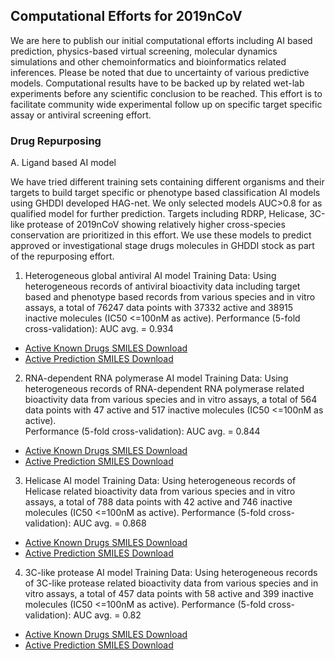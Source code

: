 ## Computational Efforts for 2019nCoV

We are here to publish our initial computational efforts including AI based prediction, physics-based virtual screening, molecular dynamics simulations and other chemoinformatics and bioinformatics related inferences. Please be noted that due to uncertainty of various predictive models. Computational results have to be backed up by related wet-lab experiments before any scientific conclusion to be reached. This effort is to facilitate community wide experimental follow up on specific target specific assay or antiviral screening effort. 

### Drug Repurposing 

A. Ligand based AI model

We have tried different training sets containing different organisms and their targets to build target specific or phenotype based classification AI models using GHDDI developed HAG-net. We only selected models AUC>0.8 for as qualified model for further prediction. Targets including RDRP, Helicase, 3C-like protease of 2019nCoV showing relatively higher cross-species conservation are prioritized in this effort.  We use these models to predict approved or investigational stage drugs molecules in GHDDI stock as part of the repurposing effort. 


1. Heterogeneous global antiviral AI model
Training Data: Using heterogeneous records of antiviral bioactivity data including target based and phenotype based records from various species and in vitro assays, a total of 76247 data points with 37332 active and 38915 inactive molecules (IC50 <=100nM as active). 
Performance (5-fold cross-validation): AUC avg. = 0.934

* [Active Known Drugs SMILES Download](https://ghddiai.oss-cn-zhangjiakou.aliyuncs.com/file/)
* [Active Prediction SMILES Download](https://ghddiai.oss-cn-zhangjiakou.aliyuncs.com/file/)

 
2. RNA-dependent RNA polymerase AI model
Training Data: Using heterogeneous records of RNA-dependent RNA polymerase related bioactivity data from various species and in vitro assays, a total of 564 data points with 47 active and 517 inactive molecules (IC50 <=100nM as active).  
Performance (5-fold cross-validation): AUC avg. = 0.844 

* [Active Known Drugs SMILES Download](https://ghddiai.oss-cn-zhangjiakou.aliyuncs.com/file/)
* [Active Prediction SMILES Download](https://ghddiai.oss-cn-zhangjiakou.aliyuncs.com/file/)

3. Helicase AI model
Training Data: Using heterogeneous records of Helicase related bioactivity data from various species and in vitro assays, a total of 788 data points with 42 active and 746 inactive molecules (IC50 <=100nM as active). 
Performance (5-fold cross-validation): AUC avg. = 0.868

* [Active Known Drugs SMILES Download](https://ghddiai.oss-cn-zhangjiakou.aliyuncs.com/file/)
* [Active Prediction SMILES Download](https://ghddiai.oss-cn-zhangjiakou.aliyuncs.com/file/)

4. 3C-like protease AI model 
Training Data: Using heterogeneous records of 3C-like protease related bioactivity data from various species and in vitro assays, a total of 457 data points with 58 active and 399 inactive molecules (IC50 <=100nM as active). 
Performance (5-fold cross-validation): AUC avg. = 0.82 

* [Active Known Drugs SMILES Download](https://ghddiai.oss-cn-zhangjiakou.aliyuncs.com/file/)
* [Active Prediction SMILES Download](https://ghddiai.oss-cn-zhangjiakou.aliyuncs.com/file/)




